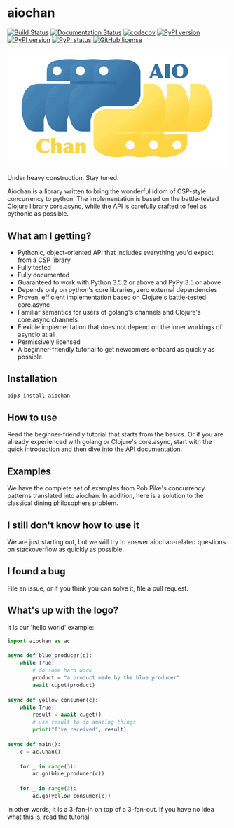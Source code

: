 # aiochan 

[![Build Status](https://travis-ci.com/zh217/aiochan.svg?branch=master)](https://travis-ci.com/zh217/aiochan)
[![Documentation Status](https://readthedocs.org/projects/aiochan/badge/?version=latest)](https://aiochan.readthedocs.io/en/latest/?badge=latest)
[![codecov](https://codecov.io/gh/zh217/aiochan/branch/master/graph/badge.svg)](https://codecov.io/gh/zh217/aiochan)
[![PyPI version](https://img.shields.io/pypi/v/aiochan.svg)](https://pypi.python.org/pypi/sanic/)
[![PyPI version](https://img.shields.io/pypi/pyversions/aiochan.svg)](https://pypi.python.org/pypi/sanic/)
[![PyPI status](https://img.shields.io/pypi/status/aiochan.svg)](https://pypi.python.org/pypi/aiochan/)
[![GitHub license](https://img.shields.io/github/license/zh217/aiochan.svg)](https://github.com/zh217/aiochan/blob/master/LICENSE)

![logo](logo.gif "aiochan logo")


Under heavy construction. Stay tuned.

Aiochan is a library written to bring the wonderful idiom of CSP-style concurrency to python. The implementation is based on the battle-tested Clojure library core.async, while the API is carefully crafted to feel as pythonic as possible.

## What am I getting?

* Pythonic, object-oriented API that includes everything you'd expect from a CSP library
* Fully tested
* Fully documented
* Guaranteed to work with Python 3.5.2 or above and PyPy 3.5 or above
* Depends only on python's core libraries, zero external dependencies
* Proven, efficient implementation based on Clojure's battle-tested core.async
* Familiar semantics for users of golang's channels and Clojure's core.async channels
* Flexible implementation that does not depend on the inner workings of asyncio at all
* Permissively licensed
* A beginner-friendly tutorial to get newcomers onboard as quickly as possible

## Installation

```bash
pip3 install aiochan
```

## How to use

Read the beginner-friendly tutorial that starts from the basics. Or if you are already experienced with golang or Clojure's core.async, start with the quick introduction and then dive into the API documentation.

## Examples

We have the complete set of examples from Rob Pike's concurrency patterns translated into aiochan. In addition, here is a solution to the classical dining philosophers problem.

## I still don't know how to use it

We are just starting out, but we will try to answer aiochan-related questions on stackoverflow as quickly as possible.

## I found a bug

File an issue, or if you think you can solve it, file a pull request.

## What's up with the logo?

It is our 'hello world' example:

```python
import aiochan as ac

async def blue_producer(c):
    while True:
        # do some hard work
        product = "a product made by the blue producer"
        await c.put(product)

async def yellow_consumer(c):
    while True:
        result = await c.get()
        # use result to do amazing things
        print("I've received", result)
        
async def main():
    c = ac.Chan()

    for _ in range(3):
        ac.go(blue_producer(c))

    for _ in range(3):
        ac.go(yellow_consumer(c))
```

in other words, it is a 3-fan-in on top of a 3-fan-out. If you have no idea what this is, read the tutorial.